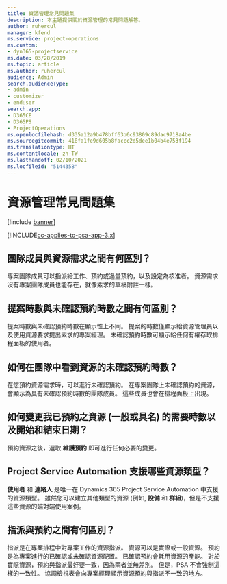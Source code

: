 ```yaml
---
title: 資源管理常見問題集
description: 本主題提供關於資源管理的常見問題解答。
author: ruhercul
manager: kfend
ms.service: project-operations
ms.custom:
- dyn365-projectservice
ms.date: 03/28/2019
ms.topic: article
ms.author: ruhercul
audience: Admin
search.audienceType:
- admin
- customizer
- enduser
search.app:
- D365CE
- D365PS
- ProjectOperations
ms.openlocfilehash: d335a12a9b478bff63b6c93809c89dac9718a4be
ms.sourcegitcommit: 418fa1fe9d605b8faccc2d5dee1b04b4e753f194
ms.translationtype: HT
ms.contentlocale: zh-TW
ms.lasthandoff: 02/10/2021
ms.locfileid: "5144358"
---
```

# <a name="resource-management-faq"></a>資源管理常見問題集

[!include [banner](../includes/psa-now-project-operations.md)]

[!INCLUDE[cc-applies-to-psa-app-3.x](../includes/cc-applies-to-psa-app-3x.md)]

## <a name="what-is-the-difference-between-a-team-member-and-a-resource-requirement"></a>團隊成員與資源需求之間有何區別？

專案團隊成員可以指派給工作、預約或過量預約，以及設定為核准者。 資源需求沒有專案團隊成員也能存在，就像索求的草稿附註一樣。 

## <a name="what-is-the-difference-between-proposed-and-soft-booked-hours"></a>提案時數與未確認預約時數之間有何區別？

提案時數與未確認預約時數在顯示性上不同。 提案的時數僅顯示給資源管理員以及使用資源要求提出索求的專案經理。 未確認預約時數可顯示給任何有權存取排程面板的使用者。

## <a name="how-can-i-see-the-soft-booked-hours-for-resources-on-a-team"></a>如何在團隊中看到資源的未確認預約時數？

在您預約資源需求時，可以進行未確認預約。 在專案團隊上未確認預約的資源，會顯示為具有未確認預約時數的團隊成員。 這些成員也會在排程面板上出現。

## <a name="how-do-i-change-the-required-hours-and-the-start-and-end-dates-for-a-resource-generic-or-named-that-i-booked"></a>如何變更我已預約之資源 (一般或具名) 的需要時數以及開始和結束日期？

預約資源之後，選取 **維護預約** 即可進行任何必要的變更。

## <a name="what-resources-types-does-project-service-automation-support"></a>Project Service Automation 支援哪些資源類型？

**使用者** 和 **連絡人** 是唯一在 Dynamics 365 Project Service Automation 中支援的資源類型。 雖然您可以建立其他類型的資源 (例如, **設備** 和 **群組**)，但是不支援這些資源的端對端使用案例。

## <a name="what-is-the-difference-between-an-assignment-and-a-booking"></a>指派與預約之間有何區別？

指派是在專案排程中對專案工作的資源指派。 資源可以是實際或一般資源。 預約是為專案進行的已確認或未確認資源配置。 已確認預約會耗用資源的產能。 對於實際資源，預約與指派最好要一致，因為兩者並無差別。 但是，PSA 不會強制這樣的一致性。 協調檢視表會向專案經理顯示資源預約與指派不一致的地方。

